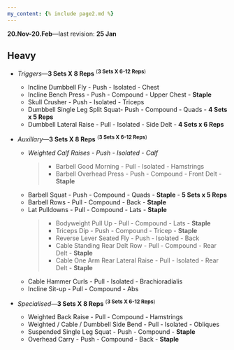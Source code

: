 ```yaml
---
my_content: {% include page2.md %}
---
```


**20.Nov-20.Feb**&mdash;last revision: **25 Jan**

## **Heavy**

- _Triggers_&mdash;**3 Sets X 8 Reps** <sup>(**3 Sets X 6-12 Reps**)

  - Incline Dumbbell Fly - Push - Isolated - Chest
  - Incline Bench Press - Push - Compound - Upper Chest - **Staple**
  - Skull Crusher - Push - Isolated - Triceps
  - Dumbbell Single Leg Split Squat- Push - Compound - Quads - **4 Sets x 5 Reps**
  - Dumbbell Lateral Raise - Pull - Isolated - Side Delt - **4 Sets x 6 Reps**

- _Auxillary_&mdash;**3 Sets X 8 Reps** <sup>(**3 Sets X 6-12 Reps**)

  - _Weighted Calf Raises - Push - Isolated - Calf_
    > - Barbell Good Morning - Pull - Isolated - Hamstrings <br>
    > - Barbell Overhead Press - Push - Compound - Front Delt - **Staple**
  - Barbell Squat - Push - Compound - Quads - **Staple** - **5 Sets x 5 Reps**
  - Barbell Rows - Pull - Compound - Back - **Staple**
  - Lat Pulldowns - Pull - Compound - Lats - **Staple**
    > - Bodyweight Pull Up - Pull - Compound - Lats - **Staple** <br>
    > - Triceps Dip - Push - Compound - Tricep - **Staple**
    > - Reverse Lever Seated Fly - Push - Isolated - Back <br>
    > - Cable Standing Rear Delt Row - Pull - Compound - Rear Delt - **Staple**
    > - Cable One Arm Rear Lateral Raise - Pull - Isolated - Rear Delt - **Staple**
  - Cable Hammer Curls - Pull - Isolated - Brachioradialis
  - Incline Sit-up - Pull - Compound - Abs

- _Specialised_&mdash;**3 Sets X 8 Reps** <sup>(**3 Sets X 6-12 Reps**)
  - Weighted Back Raise - Pull - Compound - Hamstrings
  - Weighted / Cable / Dumbbell Side Bend - Pull - Isolated - Obliques
  - Suspended Single Leg Squat - Push - Compound - **Staple**
  - Overhead Carry - Push - Compound - Back - **Staple**
